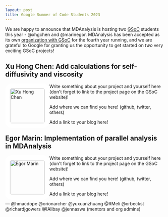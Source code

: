 ```yaml
---
layout: post
title: Google Summer of Code Students 2023
---
```


We are happy to announce that MDAnalysis is hosting two [GSoC][gsoc] students this year - @xhgchen and @marinegor. MDAnalysis has been accepted as its own [organization with GSoC][mda-gsoc] for the fourth year running, and we are grateful to Google for granting us the opportunity to get started on _two_ very exciting GSoC projects!

## Xu Hong Chen: Add calculations for self-diffusivity and viscosity

<img
src="Xu Hong's Picture Here"
title="Xu Hong Chen" alt="Xu Hong Chen"
style="float: left; width: 110px; height: 110px; border-radius: 20px; border: 15px solid white" />

Write something about your project and yourself here (don't forget to link to the project page on the GSoC website)!

Add where we can find you here! (github, twitter, others)

Add a link to your blog here!

## Egor Marin: Implementation of parallel analysis in MDAnalysis

<img
src="Egor's Picture Here"
title="Egor Marin" alt="Egor Marin"
style="float: left; width: 110px; height: 110px; border-radius: 20px; border: 15px solid white" />

Write something about your project and yourself here (don't forget to link to the project page on the GSoC website)!

Add where we can find you here! (github, twitter, others)

Add a link to your blog here!

— @hmacdope @orionarcher @yuxuanzhuang @RMeli @orbeckst @richardjgowers @IAlibay @jennaswa (mentors and org admins)

[gsoc]: https://summerofcode.withgoogle.com
[mda-gsoc]: https://summerofcode.withgoogle.com/programs/2023/organizations/mdanalysis
